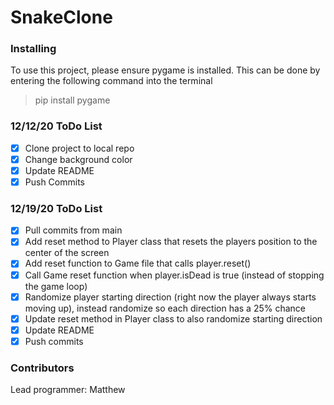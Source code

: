 # SnakeClone


### Installing 
To use this project, please ensure pygame is installed.
This can be done by entering the following command into the terminal
> pip install pygame


### 12/12/20 ToDo List
- [x] Clone project to local repo
- [x] Change background color
- [x] Update README
- [x] Push Commits

### 12/19/20 ToDo List
- [x] Pull commits from main
- [x] Add reset method to Player class that resets the players position to the center of the screen
- [x] Add reset function to Game file that calls player.reset()
- [x] Call Game reset function when player.isDead is true (instead of stopping the game loop)
- [x] Randomize player starting direction (right now the player always starts moving up), instead randomize so each direction has a 25% chance
- [x] Update reset method in Player class to also randomize starting direction
- [x] Update README
- [x] Push commits

### Contributors
Lead programmer: Matthew
